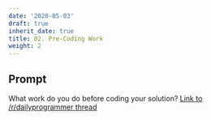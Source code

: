 ```yaml
---
date: '2020-05-03'
draft: true
inherit_date: true
title: 02. Pre-Coding Work
weight: 2
---
```


## Prompt

What work do you do before coding your solution? [Link to /r/dailyprogrammer thread](https://www.reddit.com/r/dailyprogrammer/comments/2ao9y3/weekly_2_precoding_work/)

